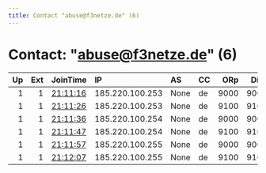 ```yaml
---
title: Contact "abuse@f3netze.de" (6)
---
```


# Contact: "abuse@f3netze.de" (6)

|   Up |   Ext | JoinTime                                                                                            | IP              | AS   | CC   |   ORp |   Dirp | OS    | Version   | Nickname   |   eFamMembers |
|-----:|------:|:----------------------------------------------------------------------------------------------------|:----------------|:-----|:-----|------:|-------:|:------|:----------|:-----------|--------------:|
|    1 |     1 | [21:11:16](https://metrics.torproject.org/rs.html#details/9973E1E9730A58FDBA9E112D2B3342D2C0D921B5) | 185.220.100.253 | None | de   |  9000 |   9001 | Linux | 0.3.2.10  | F3Netze    |             8 |
|    1 |     1 | [21:11:26](https://metrics.torproject.org/rs.html#details/939126EA4D25CB212A79746C133194F8A24C435B) | 185.220.100.253 | None | de   |  9100 |   9101 | Linux | 0.3.2.10  | F3Netze    |             8 |
|    1 |     1 | [21:11:36](https://metrics.torproject.org/rs.html#details/9BFC62520F4DB61F5DF99063EF95B142037D7AA4) | 185.220.100.254 | None | de   |  9000 |   9001 | Linux | 0.3.2.10  | F3Netze    |             8 |
|    1 |     1 | [21:11:47](https://metrics.torproject.org/rs.html#details/0436EB493D58A21F22621C916B4E2285A10B513E) | 185.220.100.254 | None | de   |  9100 |   9101 | Linux | 0.3.2.10  | F3Netze    |             8 |
|    1 |     1 | [21:11:57](https://metrics.torproject.org/rs.html#details/2BD4AAEF7B149EE7C290DEDD1CFA3259AA1DB66B) | 185.220.100.255 | None | de   |  9000 |   9001 | Linux | 0.3.2.10  | F3Netze    |             8 |
|    1 |     1 | [21:12:07](https://metrics.torproject.org/rs.html#details/2017B0DF257A9D6501F084B6D7AEAAF6852E9DC1) | 185.220.100.255 | None | de   |  9100 |   9101 | Linux | 0.3.2.10  | F3Netze    |             8 |
